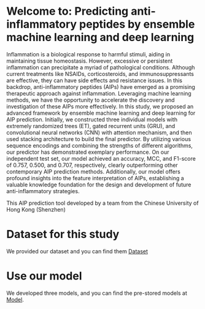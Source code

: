 # Welcome to: Predicting anti-inflammatory peptides by ensemble machine learning and deep learning
Inflammation is a biological response to harmful stimuli, aiding in maintaining tissue homeostasis. However, excessive or persistent inflammation can precipitate a myriad of pathological conditions. Although current treatments like NSAIDs, corticosteroids, and immunosuppressants are effective, they can have side effects and resistance issues. In this backdrop, anti-inflammatory peptides (AIPs) have emerged as a promising therapeutic approach against inflammation. Leveraging machine learning methods, we have the opportunity to accelerate the discovery and investigation of these AIPs more effectively. In this study, we proposed an advanced framework by ensemble machine learning and deep learning for AIP prediction. Initially, we constructed three individual models with extremely randomized trees (ET), gated recurrent units (GRU), and convolutional neural networks (CNN) with attention mechanism, and then used stacking architecture to build the final predictor. By utilizing various sequence encodings and combining the strengths of different algorithms, our predictor has demonstrated exemplary performance. On our independent test set, our model achieved an accuracy, MCC, and F1-score of 0.757, 0.500, and 0.707, respectively, clearly outperforming other contemporary AIP prediction methods. Additionally, our model offers profound insights into the feature interpretation of AIPs, establishing a valuable knowledge foundation for the design and development of future anti-inflammatory strategies.

This AIP prediction tool developed by a team from the Chinese University of Hong Kong (Shenzhen)

# Dataset for this study
We provided our dataset and you can find them [Dataset](https://github.com/GGCL7/AIP_MDL/tree/main/Dataset)

# Use our model
We developed three models, and you can find the pre-stored models at [Model](https://github.com/GGCL7/AIP_MDL/tree/main/Model).

